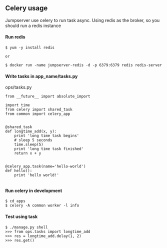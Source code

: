 ## Celery usage 


Jumpserver use celery to run task async. Using redis as the broker, so
you should run a redis instance

#### Run redis

	$ yum -y install redis 
	
	or
	
	$ docker run -name jumpserver-redis -d -p 6379:6379 redis redis-server


#### Write tasks in app_name/tasks.py

ops/tasks.py

```
from __future__ import absolute_import

import time
from celery import shared_task
from common import celery_app


@shared_task
def longtime_add(x, y):
    print 'long time task begins'
    # sleep 5 seconds
    time.sleep(5)
    print 'long time task finished'
    return x + y
    

@celery_app.task(name='hello-world')
def hello():
    print 'hello world!'
  
```

#### Run celery in development 

```
$ cd apps
$ celery -A common worker -l info 
```

#### Test using task

```
$ ./manage.py shell
>>> from ops.tasks import longtime_add
>>> res = longtime_add.delay(1, 2)
>>> res.get()
```




